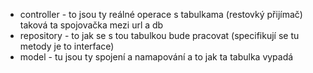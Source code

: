 - controller - to jsou ty reálné operace s tabulkama (restovký přijímač) taková ta spojovačka mezi url a db
- repository - to jak se s tou tabulkou bude pracovat (specifikují se tu metody je to interface)
- model - tu jsou ty spojení a namapování a to jak ta tabulka vypadá